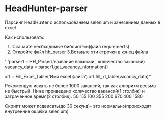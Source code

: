 # HeadHunter-parser
Парсинг HeadHunter с использованием selenium и занесением данных в excel

Как использовать:
1. Скачайте необходимые библиотеки(файл requrements)
2. Откройте файл hh_parser
3.Вставьте эти строчки в конец файла

'''parser1 = HH_Parser('название вакансии', количество вакансий)
vacancy_data = parser1.get_vacancy_information()

xl1 = Fill_Excel_Table('Имя excel файла')
xl1.fill_xl_table(vacancy_data)'''

Рекомендую искать не более 1000 вакансий, так как алгоритм весьма не быстрый.
Ниже прриведено количество вакансий(1 столбик) и затраченное время(2 столбик).
50	155
100	355
200	670
400	1580

Скрипт может подвисать(до 30 секунд)- это нормально(происходят внутренние ошибки selenium)
